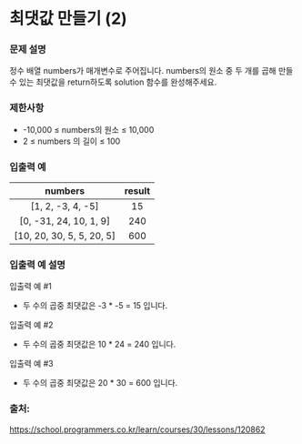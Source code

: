 # 최댓값 만들기 (2)
### 문제 설명
정수 배열 numbers가 매개변수로 주어집니다. 
numbers의 원소 중 두 개를 곱해 만들 수 있는 최댓값을 return하도록 solution 함수를 완성해주세요.

### 제한사항 
- -10,000 ≤ numbers의 원소 ≤ 10,000
- 2 ≤ numbers 의 길이 ≤ 100

### 입출력 예
|          numbers           |  	result  |
|:--------------------------:|:---------:|
|     [1, 2, -3, 4, -5]      |    	15    |
|   [0, -31, 24, 10, 1, 9]   |   	240    |
| [10, 20, 30, 5, 5, 20, 5]  |    600    |

### 입출력 예 설명
입출력 예 #1
- 두 수의 곱중 최댓값은 -3 * -5 = 15 입니다.

입출력 예 #2
- 두 수의 곱중 최댓값은 10 * 24 = 240 입니다.

입출력 예 #3
- 두 수의 곱중 최댓값은 20 * 30 = 600 입니다.

### 출처:
https://school.programmers.co.kr/learn/courses/30/lessons/120862